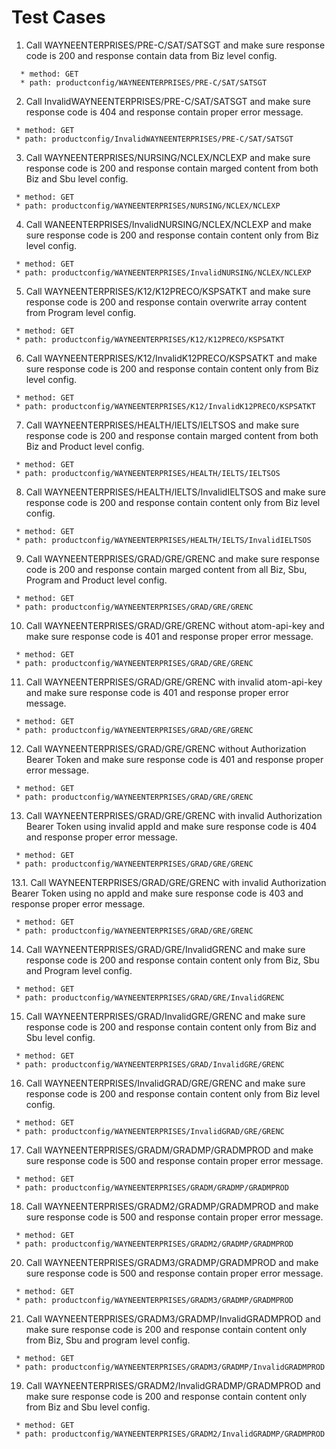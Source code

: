 # Test Cases
01. Call WAYNEENTERPRISES/PRE-C/SAT/SATSGT and make sure response code is 200 and response contain data from Biz level config.
 ```
   * method: GET
   * path: productconfig/WAYNEENTERPRISES/PRE-C/SAT/SATSGT
 ```
02. Call InvalidWAYNEENTERPRISES/PRE-C/SAT/SATSGT and make sure response code is 404 and response contain proper error message.
 ```
  * method: GET
  * path: productconfig/InvalidWAYNEENTERPRISES/PRE-C/SAT/SATSGT
 ```
03. Call WAYNEENTERPRISES/NURSING/NCLEX/NCLEXP and make sure response code is 200 and response contain marged content from both Biz and Sbu level config.
 ```
  * method: GET
  * path: productconfig/WAYNEENTERPRISES/NURSING/NCLEX/NCLEXP
 ```
04. Call WANEENTERPRISES/InvalidNURSING/NCLEX/NCLEXP and make sure response code is 200 and response contain content only from Biz level config.
 ```
  * method: GET
  * path: productconfig/WAYNEENTERPRISES/InvalidNURSING/NCLEX/NCLEXP
 ```
05. Call WAYNEENTERPRISES/K12/K12PRECO/KSPSATKT and make sure response code is 200 and response contain overwrite array content from Program level config.
 ```
  * method: GET
  * path: productconfig/WAYNEENTERPRISES/K12/K12PRECO/KSPSATKT
 ```
06. Call WAYNEENTERPRISES/K12/InvalidK12PRECO/KSPSATKT and make sure response code is 200 and response contain content only from Biz level config.
 ```
  * method: GET
  * path: productconfig/WAYNEENTERPRISES/K12/InvalidK12PRECO/KSPSATKT
 ```
07. Call WAYNEENTERPRISES/HEALTH/IELTS/IELTSOS and make sure response code is 200 and response contain marged content from both Biz and Product level config.
 ```
  * method: GET
  * path: productconfig/WAYNEENTERPRISES/HEALTH/IELTS/IELTSOS
 ```
08. Call WAYNEENTERPRISES/HEALTH/IELTS/InvalidIELTSOS and make sure response code is 200 and response contain content only from Biz level config.
 ```
  * method: GET
  * path: productconfig/WAYNEENTERPRISES/HEALTH/IELTS/InvalidIELTSOS
 ```
09. Call WAYNEENTERPRISES/GRAD/GRE/GRENC and make sure response code is 200 and response contain marged content from all Biz, Sbu, Program and Product level config.
 ```
  * method: GET
  * path: productconfig/WAYNEENTERPRISES/GRAD/GRE/GRENC
 ```
10. Call WAYNEENTERPRISES/GRAD/GRE/GRENC without atom-api-key and make sure response code is 401 and response proper error message.
 ```
  * method: GET
  * path: productconfig/WAYNEENTERPRISES/GRAD/GRE/GRENC
 ```
11. Call WAYNEENTERPRISES/GRAD/GRE/GRENC with invalid atom-api-key and make sure response code is 401 and response proper error message.
 ```
  * method: GET
  * path: productconfig/WAYNEENTERPRISES/GRAD/GRE/GRENC
 ```
12. Call WAYNEENTERPRISES/GRAD/GRE/GRENC without Authorization Bearer Token and make sure response code is 401 and response proper error message.
 ```
  * method: GET
  * path: productconfig/WAYNEENTERPRISES/GRAD/GRE/GRENC
 ```
13. Call WAYNEENTERPRISES/GRAD/GRE/GRENC with invalid Authorization Bearer Token using invalid appId and make sure response code is 404 and response proper error message.
 ```
  * method: GET
  * path: productconfig/WAYNEENTERPRISES/GRAD/GRE/GRENC
 ```
13.1. Call WAYNEENTERPRISES/GRAD/GRE/GRENC with invalid Authorization Bearer Token using no appId and make sure response code is 403 and response proper error message.
 ```
  * method: GET
  * path: productconfig/WAYNEENTERPRISES/GRAD/GRE/GRENC
 ```
14. Call WAYNEENTERPRISES/GRAD/GRE/InvalidGRENC and make sure response code is 200 and response contain content only from Biz, Sbu and Program level config.
 ```
  * method: GET
  * path: productconfig/WAYNEENTERPRISES/GRAD/GRE/InvalidGRENC
 ```
15. Call WAYNEENTERPRISES/GRAD/InvalidGRE/GRENC and make sure response code is 200 and response contain content only from Biz and Sbu level config.
 ```
  * method: GET
  * path: productconfig/WAYNEENTERPRISES/GRAD/InvalidGRE/GRENC
 ```
16. Call WAYNEENTERPRISES/InvalidGRAD/GRE/GRENC and make sure response code is 200 and response contain content only from Biz level config.
 ```
  * method: GET
  * path: productconfig/WAYNEENTERPRISES/InvalidGRAD/GRE/GRENC
 ```
17. Call WAYNEENTERPRISES/GRADM/GRADMP/GRADMPROD and make sure response code is 500 and response contain proper error message.
 ```
  * method: GET
  * path: productconfig/WAYNEENTERPRISES/GRADM/GRADMP/GRADMPROD
 ```
18. Call WAYNEENTERPRISES/GRADM2/GRADMP/GRADMPROD and make sure response code is 500 and response contain proper error message.
 ```
  * method: GET
  * path: productconfig/WAYNEENTERPRISES/GRADM2/GRADMP/GRADMPROD
 ```
20. Call WAYNEENTERPRISES/GRADM3/GRADMP/GRADMPROD and make sure response code is 500 and response contain proper error message.
 ```
  * method: GET
  * path: productconfig/WAYNEENTERPRISES/GRADM3/GRADMP/GRADMPROD
 ```
21. Call WAYNEENTERPRISES/GRADM3/GRADMP/InvalidGRADMPROD and make sure response code is 200 and response contain content only from Biz, Sbu and program level config.
 ```
  * method: GET
  * path: productconfig/WAYNEENTERPRISES/GRADM3/GRADMP/InvalidGRADMPROD
 ```
19. Call WAYNEENTERPRISES/GRADM2/InvalidGRADMP/GRADMPROD and make sure response code is 200 and response contain content only from Biz and Sbu level config.
 ```
  * method: GET
  * path: productconfig/WAYNEENTERPRISES/GRADM2/InvalidGRADMP/GRADMPROD
 ```
